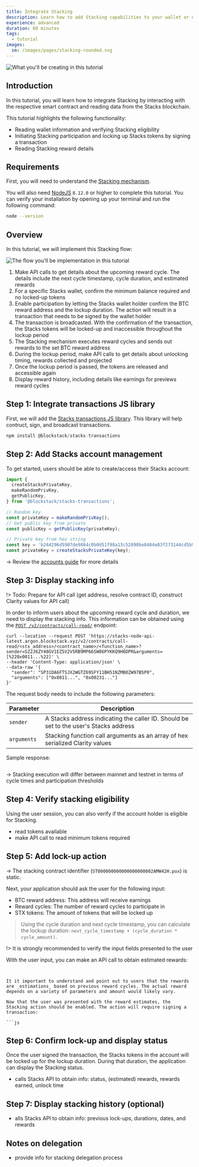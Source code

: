 ```yaml
---
title: Integrate Stacking
description: Learn how to add Stacking capabilities to your wallet or exchange
experience: advanced
duration: 60 minutes
tags:
  - tutorial
images:
  sm: /images/pages/stacking-rounded.svg
---
```


![What you'll be creating in this tutorial](/images/stacking-view.png)

## Introduction

In this tutorial, you will learn how to integrate Stacking by interacting with the respective smart contract and reading data from the Stacks blockchain.

This tutorial highlights the following functionality:

- Reading wallet information and verifying Stacking eligibility
- Initiating Stacking participation and locking up Stacks tokens by signing a transaction
- Reading Stacking reward details

## Requirements

First, you will need to understand the [Stacking mechanism](/stacks-blockchain/stacking).

You will also need [NodeJS](https://nodejs.org/en/download/) `8.12.0` or higher to complete this tutorial. You can verify your installation by opening up your terminal and run the following command:

```bash
node --version
```

## Overview

In this tutorial, we will implement this Stacking flow:

![The flow you'll be implementation in this tutorial](/images/stacking-illustration.png)

1. Make API calls to get details about the upcoming reward cycle. The details include the next cycle timestamp, cycle duration, and estimated rewards
2. For a specific Stacks wallet, confirm the minimum balance required and no locked-up tokens
3. Enable participation by letting the Stacks wallet holder confirm the BTC reward address and the lockup duration. The action will result in a transaction that needs to be signed by the wallet holder
4. The transaction is broadcasted. With the confirmation of the transaction, the Stacks tokens will be locked-up and inaccessible throughout the lockup period
5. The Stacking mechanism executes reward cycles and sends out rewards to the set BTC reward address
6. During the lockup period, make API calls to get details about unlocking timing, rewards collected and projected
7. Once the lockup period is passed, the tokens are released and accessible again
8. Display reward history, including details like earnings for previews reward cycles

## Step 1: Integrate transactions JS library

First, we will add the [Stacks transactions JS library](https://github.com/blockstack/stacks-transactions-js). This library will help contruct, sign, and broadcast transactions.

```js
npm install @blockstack/stacks-transactions
```

## Step 2: Add Stacks account management

To get started, users should be able to create/access their Stacks account:

```js
import {
  createStacksPrivateKey,
  makeRandomPrivKey,
  getPublicKey,
} from '@blockstack/stacks-transactions';

// Random key
const privateKey = makeRandomPrivKey();
// Get public key from private
const publicKey = getPublicKey(privateKey);

// Private key from hex string
const key = 'b244296d5907de9864c0b0d51f98a13c52890be0404e83f273144cd5b9960eed01';
const privateKey = createStacksPrivateKey(key);
```

-> Review the [accounts guide](/stacks-blockchain/accounts) for more details

## Step 3: Display stacking info

!> Todo: Prepare for API call (get address, resolve contract ID, construct Clarity values for API call)

In order to inform users about the upcoming reward cycle and duration, we need to display the stacking info. This information can be obtained using the [`POST /v2/contracts/call-read/`](https://blockstack.github.io/stacks-blockchain-api/#operation/call_read_only_function) endpoint:

```shell
curl --location --request POST 'https://stacks-node-api-latest.argon.blockstack.xyz/v2/contracts/call-read/<stx_address>/<contract_name>/<function_name>?sender=SZ2J6ZY48GV1EZ5V2V5RB9MP66SW86PYKKQ9H6DPR&arguments=[%220x0011...%22]' \
--header 'Content-Type: application/json' \
--data-raw '{
  "sender": "SP31DA6FTSJX2WGTZ69SFY11BH51NZMB0ZW97B5P0",
  "arguments": ["0x0011...", "0x00231..."]
}'
```

The request body needs to include the following parameters:

| **Parameter** | **Description**                                                                       |
| ------------- | ------------------------------------------------------------------------------------- |
| `sender`      | A Stacks address indicating the caller ID. Should be set to the user's Stacks address |
| `arguments`   | Stacking function call arguments as an array of hex serialized Clarity values         |

Sample response:

```js

```

-> Stacking execution will differ between mainnet and testnet in terms of cycle times and participation thresholds

## Step 4: Verify stacking eligibility

Using the user session, you can also verify if the account holder is eligible for Stacking.

- read tokens available
- make API call to read minimum tokens required

## Step 5: Add lock-up action

-> The stacking contract identifier (`ST000000000000000000002AMW42H.pox`) is static.

Next, your application should ask the user for the following input:

- BTC reward address: This address will receive earnings
- Reward cycles: The number of reward cycles to participate in
- STX tokens: The amount of tokens that will be locked up

> Using the cycle duration and next cycle timestamp, you can calculate the lockup duration: `next_cycle_timestamp + (cycle_duration * cycle_amount)`.

!> It is strongly recommended to verify the input fields presented to the user

With the user input, you can make an API call to obtain estimated rewards:

````shell


It it important to understand and point out to users that the rewards are _estimations_ based on previous reward cycles. The actual reward depends on a variety of parameters and amount would likely vary.

Now that the user was presented with the reward estimates, the Stacking action should be enabled. The action will require signing a transaction:

```js

````

## Step 6: Confirm lock-up and display status

Once the user signed the transaction, the Stacks tokens in the account will be locked up for the lockup duration. During that duration, the application can display the Stacking status.

- calls Stacks API to obtain info: status, (estimated) rewards, rewards earned, unlock time

## Step 7: Display stacking history (optional)

- alls Stacks API to obtain info: previous lock-ups, durations, dates, and rewards

## Notes on delegation

- provide info for stacking delegation process
